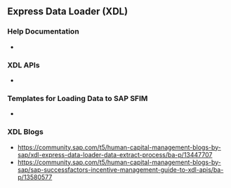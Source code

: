 ## Express Data Loader (XDL)

### Help Documentation
* 

### XDL APIs
* 

### Templates for Loading Data to SAP SFIM
* 


### XDL Blogs
* https://community.sap.com/t5/human-capital-management-blogs-by-sap/xdl-express-data-loader-data-extract-process/ba-p/13447707
* https://community.sap.com/t5/human-capital-management-blogs-by-sap/sap-successfactors-incentive-management-guide-to-xdl-apis/ba-p/13580577

